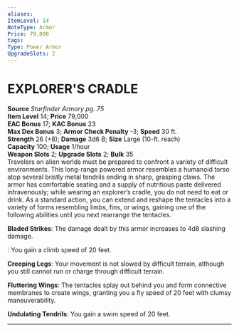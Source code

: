 ```yaml
---
aliases: 
ItemLevel: 14
NoteType: Armor
Price: 79,000
tags: 
Type: Power Armor
UpgradeSlots: 2
---
```

# EXPLORER'S CRADLE
**Source** _Starfinder Armory pg. 75_  
**Item Level** 14; **Price** 79,000  
**EAC Bonus** 17; **KAC Bonus** 23  
**Max Dex Bonus** 3; **Armor Check Penalty** -3; **Speed** 30 ft.  
**Strength** 26 (+8); **Damage** 3d6 B; **Size** Large (10-ft. reach)  
**Capacity** 100; **Usage** 1/hour  
**Weapon Slots** 2; **Upgrade Slots** 2; **Bulk** 35  
Travelers on alien worlds must be prepared to confront a variety of difficult environments. This long-range powered armor resembles a humanoid torso atop several bristly metal tendrils ending in sharp, grasping claws. The armor has comfortable seating and a supply of nutritious paste delivered intravenously; while wearing an explorer’s cradle, you do not need to eat or drink. As a standard action, you can extend and reshape the tentacles into a variety of forms resembling limbs, fins, or wings, gaining one of the following abilities until you next rearrange the tentacles.  
  
**Bladed Strikes**: The damage dealt by this armor increases to 4d8 slashing damage.  
  
: You gain a climb speed of 20 feet.  
  
**Creeping Legs**: Your movement is not slowed by difficult terrain, although you still cannot run or charge through difficult terrain.  
  
**Fluttering Wings**: The tentacles splay out behind you and form connective membranes to create wings, granting you a fly speed of 20 feet with clumsy maneuverability.  
  
**Undulating Tendrils**: You gain a swim speed of 20 feet.  
****